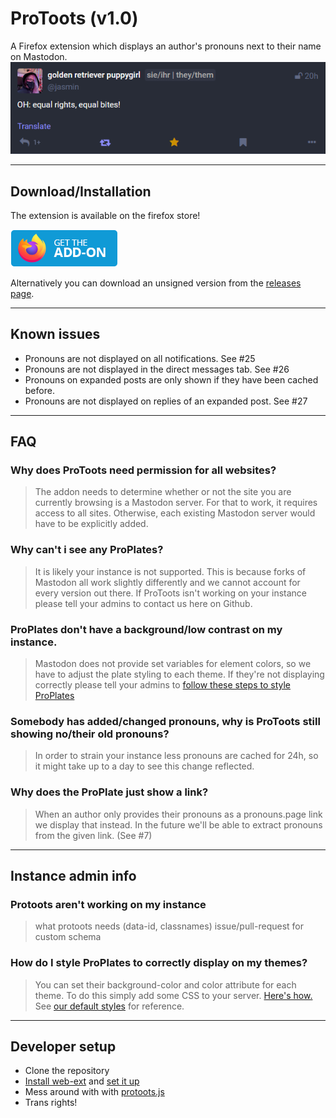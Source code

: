 ﻿# ProToots (v1.0)

A Firefox extension which displays an author's pronouns next to their name on Mastodon.
![A Mastodon screenshot showing off pronouns next to a person's name](documentation/example_screenshot.png)

---

## Download/Installation

The extension is available on the firefox store!

[<img src="documentation/get-the-addon-178x60px.png">](https://addons.mozilla.org/en-US/firefox/addon/protoots/)

Alternatively you can download an unsigned version from the [releases page](https://github.com/ItsVipra/Protoots/releases).

---

## Known issues

- Pronouns are not displayed on all notifications. See #25
- Pronouns are not displayed in the direct messages tab. See #26
- Pronouns on expanded posts are only shown if they have been cached before.
- Pronouns are not displayed on replies of an expanded post. See #27

---

## FAQ

### Why does ProToots need permission for all websites?

> The addon needs to determine whether or not the site you are currently browsing is a Mastodon server. For that to work, it requires access to all sites. Otherwise, each existing Mastodon server would have to be explicitly added.

### Why can't i see any ProPlates?

> It is likely your instance is not supported. This is because forks of Mastodon all work slightly differently and we cannot account for every version out there.
> If ProToots isn't working on your instance please tell your admins to contact us here on Github.

### ProPlates don't have a background/low contrast on my instance.

> Mastodon does not provide set variables for element colors, so we have to adjust the plate styling to each theme. If they're not displaying correctly please tell your admins to [follow these steps to style ProPlates](#how-do-i-style-proplates-to-correctly-display-on-my-themes)

### Somebody has added/changed pronouns, why is ProToots still showing no/their old pronouns?

> In order to strain your instance less pronouns are cached for 24h, so it might take up to a day to see this change reflected.

### Why does the ProPlate just show a link?

> When an author only provides their pronouns as a pronouns.page link we display that instead. In the future we'll be able to extract pronouns from the given link. (See #7)

---

## Instance admin info

### Protoots aren't working on my instance

> what protoots needs (data-id, classnames)
> issue/pull-request for custom schema

### How do I style ProPlates to correctly display on my themes?

> You can set their background-color and color attribute for each theme.
> To do this simply add some CSS to your server. [Here's how.](https://fedi.tips/customising-your-mastodon-servers-appearance/)
> See [our default styles](/src/styles/proplate.css) for reference.

---

## Developer setup

- Clone the repository
- [Install web-ext](https://extensionworkshop.com/documentation/develop/getting-started-with-web-ext/#installation-section) and [set it up](https://extensionworkshop.com/documentation/develop/getting-started-with-web-ext/#using-web-ext-section)
- Mess around with with [protoots.js](/src/content_scripts/protoots.js)
- Trans rights!
